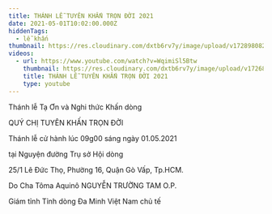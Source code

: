 ```yaml
---
title: THÁNH LỄ TUYÊN KHẤN TRỌN ĐỜI 2021
date: 2021-05-01T10:02:00.000Z
hiddenTags:
  - lễ khấn
thumbnail: https://res.cloudinary.com/dxtb6rv7y/image/upload/v1728980820/VINH_KHAN_2021_hvye8k.png
videos:
  - url: https://www.youtube.com/watch?v=WqimiSl5Btw
    thumbnail: https://res.cloudinary.com/dxtb6rv7y/image/upload/v1726887520/le_khan_2022_mymp2c.jpg
    title: THÁNH LỄ TUYÊN KHẤN TRỌN ĐỜI 2021
    type: youtube
---
```

Thánh lễ Tạ Ơn và Nghi thức Khấn dòng

QUÝ CHỊ TUYÊN KHẤN TRỌN ĐỜI

Thánh lễ cử hành lúc 09g00 sáng ngày 01.05.2021

tại Nguyện đường Trụ sở Hội dòng

25/1 Lê Đức Thọ, Phường 16, Quận Gò Vấp, Tp.HCM.

Do Cha Tôma Aquinô NGUYỄN TRƯỜNG TAM O.P.

Giám tỉnh Tỉnh dòng Đa Minh Việt Nam chủ tế
